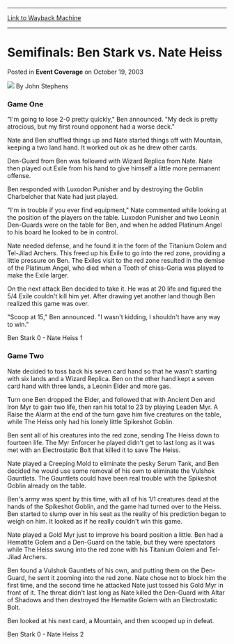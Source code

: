 
---
[Link to Wayback Machine](https://web.archive.org/web/20211021092432/https://magic.wizards.com/en/articles/archive/event-coverage/semifinals-ben-stark-vs-nate-heiss-2003-10-19)

[_metadata_:author]:- "John Stephens"
[_metadata_:description]:- "Game One`I'm going to lose 2-0 pretty quickly,` Ben announced. `My deck is pretty atrocious, but my first round opponent had a worse deck.`Nate and Ben shuffled things up and Nate started things off with Mountain, keeping a two land hand. It worked out ok as he drew other cards.Den-Guard from Ben was followed with Wizard Replica from Nate. Nate then played out Exile from his"
[_metadata_:generator]:- "Drupal 7 (http://drupal.org)"
[_metadata_:node]:- "776866"
[_metadata_:publish_date]:- "2003-10-19"
[_metadata_:source]:- "div-main-content"
[_metadata_:title]:- "Semifinals: Ben Stark vs. Nate Heiss"
[_metadata_:wayback_capture_timestamp]:- "2021-10-21 09:24:32"
[_metadata_:wayback_raw_url]:- "https://web.archive.org/web/20211021092432id_/https://magic.wizards.com/en/articles/archive/event-coverage/semifinals-ben-stark-vs-nate-heiss-2003-10-19"
[_metadata_:wayback_url]:- "https://magic.wizards.com/en/articles/archive/event-coverage/semifinals-ben-stark-vs-nate-heiss-2003-10-19"
---


Semifinals: Ben Stark vs. Nate Heiss
====================================



 Posted in **Event Coverage**
 on October 19, 2003 






![](https://media.magic.wizards.com/styles/auth_small/public/generic-avatar-150_595.png)
By John Stephens











### Game One

"I'm going to lose 2-0 pretty quickly," Ben announced. "My deck is pretty atrocious, but my first round opponent had a worse deck."

Nate and Ben shuffled things up and Nate started things off with Mountain, keeping a two land hand. It worked out ok as he drew other cards.

Den-Guard from Ben was followed with Wizard Replica from Nate. Nate then played out Exile from his hand to give himself a little more permanent offense. 

Ben responded with Luxodon Punisher and by destroying the Goblin Charbelcher that Nate had just played. 

"I'm in trouble if you ever find equipment," Nate commented while looking at the position of the players on the table. Luxodon Punisher and two Leonin Den-Guards were on the table for Ben, and when he added Platinum Angel to his board he looked to be in control.

Nate needed defense, and he found it in the form of the Titanium Golem and Tel-Jilad Archers. This freed up his Exile to go into the red zone, providing a little pressure on Ben. The Exiles visit to the red zone resulted in the demise of the Platinum Angel, who died when a Tooth of chiss-Goria was played to make the Exile larger.  
  
 On the next attack Ben decided to take it. He was at 20 life and figured the 5/4 Exile couldn't kill him yet. After drawing yet another land though Ben realized this game was over.

"Scoop at 15," Ben announced. "I wasn't kidding, I shouldn't have any way to win."

Ben Stark 0 - Nate Heiss 1

### Game Two

Nate decided to toss back his seven card hand so that he wasn't starting with six lands and a Wizard Replica. Ben on the other hand kept a seven card hand with three lands, a Leonin Elder and more gas.

Turn one Ben dropped the Elder, and followed that with Ancient Den and Iron Myr to gain two life, then ran his total to 23 by playing Leaden Myr. A Raise the Alarm at the end of the turn gave him five creatures on the table, while The Heiss only had his lonely little Spikeshot Goblin.

Ben sent all of his creatures into the red zone, sending The Heiss down to fourteen life. The Myr Enforcer he played didn't get to last long as it was met with an Electrostatic Bolt that killed it to save The Heiss. 

Nate played a Creeping Mold to eliminate the pesky Serum Tank, and Ben decided he would use some removal of his own to eliminate the Vulshok Gauntlets. The Gauntlets could have been real trouble with the Spikeshot Goblin already on the table. 

Ben's army was spent by this time, with all of his 1/1 creatures dead at the hands of the Spikeshot Goblin, and the game had turned over to the Heiss. Ben started to slump over in his seat as the reality of his prediction began to weigh on him. It looked as if he really couldn't win this game.

Nate played a Gold Myr just to improve his board position a little. Ben had a Hematite Golem and a Den-Guard on the table, but they were spectators while The Heiss swung into the red zone with his Titanium Golem and Tel-Jilad Archers.

Ben found a Vulshok Gauntlets of his own, and putting them on the Den-Guard, he sent it zooming into the red zone. Nate chose not to block him the first time, and the second time he attacked Nate just tossed his Gold Myr in front of it. The threat didn't last long as Nate killed the Den-Guard with Altar of Shadows and then destroyed the Hematite Golem with an Electrostatic Bolt.

Ben looked at his next card, a Mountain, and then scooped up in defeat.

Ben Stark 0 - Nate Heiss 2







